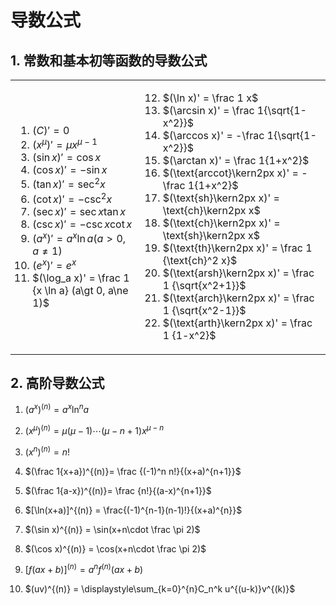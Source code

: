 # 导数公式

## 1. 常数和基本初等函数的导数公式

<table>
<tr>
<td>

1. $(C)'=0$
2. $(x^{\mu})'=\mu x^{\mu-1}$
3. $(\sin x)' = \cos x$
4. $(\cos x)' = -\sin x$
5. $(\tan x)' = \sec^2 x$
6. $(\cot x)' = -\csc^2 x$
7. $(\sec x)' = \sec x \tan x$
8. $(\csc x)' = -\csc x \cot x$
9. $(a^x)' = a^x \ln a(a\gt 0, a\ne 1)$
10. $(e^x)' = e^x$
11. $(\log_a x)' = \frac 1 {x \ln a} (a\gt 0, a\ne 1)$
</td>
<td>

12. $(\ln x)' = \frac 1 x$
13. $(\arcsin x)' = \frac 1{\sqrt{1-x^2}}$
14. $(\arccos x)' = -\frac 1{\sqrt{1-x^2}}$
15. $(\arctan x)' = \frac 1{1+x^2}$
16. $(\text{arccot}\kern2px x)' = -\frac 1{1+x^2}$
17. $(\text{sh}\kern2px  x)' = \text{ch}\kern2px x$
18. $(\text{ch}\kern2px  x)' = \text{sh}\kern2px x$
19. $(\text{th}\kern2px  x)' = \frac 1 {\text{ch}^2 x}$
20. $(\text{arsh}\kern2px x)' = \frac 1 {\sqrt{x^2+1}}$
21. $(\text{arch}\kern2px x)' = \frac 1 {\sqrt{x^2-1}}$
22. $(\text{arth}\kern2px x)' = \frac 1 {1-x^2}$

</td>
</tr>
</table>

## 2. 高阶导数公式

1. $(a^x)^{(n)} = a^x\ln^na$

2. $(x^{\mu})^{(n)}=\mu(\mu-1)\cdots(\mu-n+1)x^{\mu-n}$

3. $(x^n)^{(n)} = n!$

4. $(\frac 1{x+a})^{(n)}= \frac {(-1)^n n!}{(x+a)^{n+1}}$
   
5. $(\frac 1{a-x})^{(n)}= \frac {n!}{(a-x)^{n+1}}$

6. $[\ln(x+a)]^{(n)} = \frac{(-1)^{n-1}(n-1)!}{(x+a)^{n}}$

7. $(\sin x)^{(n)} = \sin(x+n\cdot \frac \pi 2)$

8.  $(\cos x)^{(n)} = \cos(x+n\cdot \frac \pi 2)$

9.  $[f(ax+b)]^{(n)}=a^nf^{(n)}(ax+b)$

10. $(uv)^{(n)} = \displaystyle\sum_{k=0}^{n}C_n^k u^{(u-k)}v^{(k)}$
